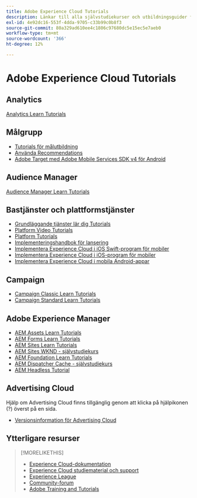 ```yaml
---
title: Adobe Experience Cloud Tutorials
description: Länkar till alla självstudiekurser och utbildningsguider för Experience Cloud
exl-id: 4e92dc16-553f-4dda-9705-c33b99c0b8f3
source-git-commit: 80a329ad610ee4c1806c97680dc5e15ec5e7aeb0
workflow-type: tm+mt
source-wordcount: '366'
ht-degree: 12%

---
```


# Adobe Experience Cloud Tutorials

## Analytics 

[Analytics Learn Tutorials](https://experienceleague.adobe.com/docs/analytics-learn/tutorials/overview.html?lang=en)

## Målgrupp

* [Tutorials för målutbildning](https://experienceleague.adobe.com/docs/target-learn/tutorials/overview.html?lang=en)
* [Använda Recommendations](https://experienceleague.adobe.com/docs/target-learn/tutorials/recommendations/use-recommendations-offers.html)
* [Adobe Target med Adobe Mobile Services SDK v4 för Android](https://experienceleague.adobe.com/docs/target-learn/tutorials/mobile/overview.html)

## Audience Manager

[Audience Manager Learn Tutorials](https://experienceleague.adobe.com/docs/audience-manager-learn/tutorials/overview.html?lang=en)

## Bastjänster och plattformstjänster

* [Grundläggande tjänster lär dig Tutorials](https://experienceleague.adobe.com/docs/core-services-learn/tutorials/overview.html?lang=en)
* [Platform Video Tutorials](https://experienceleague.adobe.com/docs/platform-learn/tutorials/overview.html?lang=en)
* [Platform Tutorials](https://experienceleague.adobe.com/docs/experience-platform/tutorials/home.html?lang=en)
* [Implementeringshandbok för lansering](https://experienceleague.adobe.com/docs/core-services-learn/implementing-in-websites-with-launch/index.html?lang=en)
* [Implementera Experience Cloud i iOS Swift-program för mobiler](https://experienceleague.adobe.com/docs/core-services-learn/implementing-in-mobile-ios-swift-apps-with-launch/index.html?lang=en)
* [Implementera Experience Cloud i iOS-program för mobiler](https://experienceleague.adobe.com/docs/core-services-learn/implementing-in-mobile-ios-objective-c-apps-with-launch/index.html?lang=en)
* [Implementera Experience Cloud i mobila Android-appar](https://experienceleague.adobe.com/docs/core-services-learn/implementing-in-mobile-android-apps-with-launch/index.html?lang=en)

## Campaign

* [Campaign Classic Learn Tutorials](https://experienceleague.adobe.com/docs/campaign-classic-learn/tutorials/overview.html?lang=en)
* [Campaign Standard Learn Tutorials](https://experienceleague.adobe.com/docs/campaign-standard-learn/tutorials/overview.html?lang=en)

## Adobe Experience Manager

* [AEM Assets Learn Tutorials](https://experienceleague.adobe.com/docs/experience-manager-learn/assets/overview.html?lang=en)
* [AEM Forms Learn Tutorials](https://experienceleague.adobe.com/docs/experience-manager-learn/forms/overview.html?lang=en)
* [AEM Sites Learn Tutorials](https://experienceleague.adobe.com/docs/experience-manager-learn/sites/overview.html?lang=en)
* [AEM Sites WKND - självstudiekurs](https://experienceleague.adobe.com/docs/experience-manager-learn/getting-started-wknd-tutorial-develop/overview.html?lang=en)
* [AEM Foundation Learn Tutorials](https://experienceleague.adobe.com/docs/experience-manager-learn/assets/overview.html?lang=en)
* [AEM Dispatcher Cache - självstudiekurs](https://experienceleague.adobe.com/docs/experience-manager-learn/dispatcher-tutorial/overview.html?lang=en)
* [AEM Headless Tutorial](https://experienceleague.adobe.com/docs/experience-manager-learn/getting-started-with-aem-headless/overview.html?lang=en)

## Advertising Cloud

Hjälp om Advertising Cloud finns tillgänglig genom att klicka på hjälpikonen (?) överst på en sida.

* [Versionsinformation för Advertising Cloud](https://experienceleague.adobe.com/docs/release-notes/experience-cloud/current.html?lang=en)

## Ytterligare resurser

>[!MORELIKETHIS]
>
>* [Experience Cloud-dokumentation](https://experienceleague.adobe.com/docs/experience-cloud/user-guides/home.html?lang=en)
>* [Experience Cloud studiematerial och support](https://experienceleague.adobe.com/docs/)
>* [Experience League](https://experienceleague.adobe.com/)
>* [Community-forum](https://forums.adobe.com/community/experience-cloud/)
>* [Adobe Training and Tutorials](https://helpx.adobe.com/se/learning.html?promoid=KAUDK)

